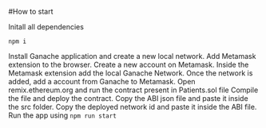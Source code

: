 #How to start

Initall all dependencies
```
npm i
```
Install Ganache application and create a new local network.
Add Metamask extension to the browser.
Create a new account on Metamask.
Inside the Metamask extension add the local Ganache Network.
Once the network is added, add a account from Ganache to Metamask.
Open remix.ethereum.org and run the contract present in Patients.sol file
Compile the file and deploy the contract. 
Copy the ABI json file and paste it inside the src folder. 
Copy the deployed network id and paste it inside the ABI file.
Run the app using `npm run start`
